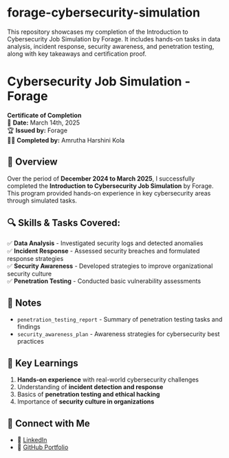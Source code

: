 # forage-cybersecurity-simulation
This repository showcases my completion of the Introduction to Cybersecurity Job Simulation by Forage. It includes hands-on tasks in data analysis, incident response, security awareness, and penetration testing, along with key takeaways and certification proof. 
# Cybersecurity Job Simulation - Forage
**Certificate of Completion**  
📅 **Date:** March 14th, 2025  
🏆 **Issued by:** Forage  
👩‍💻 **Completed by:** Amrutha Harshini Kola  

## 🚀 Overview
Over the period of **December 2024 to March 2025**, I successfully completed the **Introduction to Cybersecurity Job Simulation** by Forage. This program provided hands-on experience in key cybersecurity areas through simulated tasks.

## 🔍 Skills & Tasks Covered:
✅ **Data Analysis** - Investigated security logs and detected anomalies  
✅ **Incident Response** - Assessed security breaches and formulated response strategies  
✅ **Security Awareness** - Developed strategies to improve organizational security culture  
✅ **Penetration Testing** - Conducted basic vulnerability assessments  

## 📂 Notes
- `penetration_testing_report` - Summary of penetration testing tasks and findings  
- `security_awareness_plan` - Awareness strategies for cybersecurity best practices  

## 🎯 Key Learnings
1. **Hands-on experience** with real-world cybersecurity challenges  
2. Understanding of **incident detection and response**  
3. Basics of **penetration testing and ethical hacking**  
4. Importance of **security culture in organizations**  

## 🔗 Connect with Me
- 💼 [LinkedIn](https://www.linkedin.com/in/amrutha-harshini-kola/)
- 📂 [GitHub Portfolio](https://github.com/amrutha0403)
